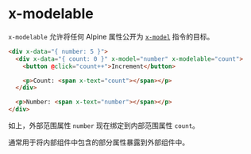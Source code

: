 # x-modelable

`x-modelable` 允许将任何 Alpine 属性公开为 [`x-model`](x-model.md) 指令的目标。

```html
<div x-data="{ number: 5 }">
  <div x-data="{ count: 0 }" x-model="number" x-modelable="count">
    <button @click="count++">Increment</button>

    <p>Count: <span x-text="count"></span></p>
  </div>

  <p>Number: <span x-text="number"></span></p>
</div>
```

如上，外部范围属性 `number` 现在绑定到内部范围属性 `count`。

通常用于将内部组件中包含的部分属性暴露到外部组件中。